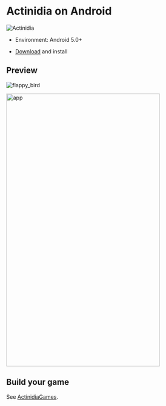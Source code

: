 # Actinidia on Android

![Actinidia](http://7nas1f.com1.z0.glb.clouddn.com/actinidia_logo.png)

* Environment: Android 5.0+

* [Download](http://moooc.cc/actinidia.apk) and install

## Preview

![flappy_bird](http://7nas1f.com1.z0.glb.clouddn.com/actinidia_flappy.jpg)

<img src="http://7nas1f.com1.z0.glb.clouddn.com/actinidia_on_android_app_1_0_5.jpg" alt="app" width="405" height="720">

## Build your game

See [ActinidiaGames](https://github.com/mooction/ActinidiaGames).

